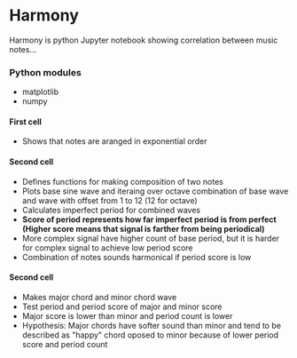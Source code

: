 # Harmony

Harmony is python Jupyter notebook showing correlation between music notes...

### Python modules

- matplotlib
- numpy

#### First cell

- Shows that notes are aranged in exponential order

#### Second cell

- Defines functions for making composition of two notes
- Plots base sine wave and iteraing over octave combination of base wave and wave with offset from 1 to 12 (12 for octave)
- Calculates imperfect period for combined waves
- **Score of period represents how far imperfect period is from perfect (Higher score means that signal is farther from being periodical)**
- More complex signal have higher count of base period, but it is harder for complex signal to achieve low period score
- Combination of notes sounds harmonical if period score is low

#### Second cell

- Makes major chord and minor chord wave
- Test period and period score of major and minor score
- Major score is lower than minor and period count is lower
- Hypothesis: Major chords have softer sound than minor and tend to be described as "happy" chord oposed to minor because of lower period score and period count
